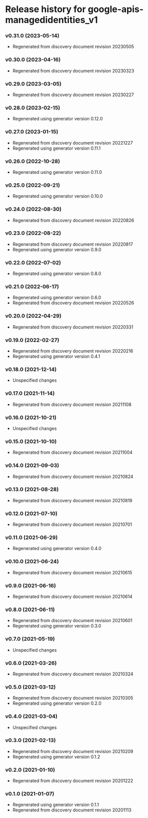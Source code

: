 # Release history for google-apis-managedidentities_v1

### v0.31.0 (2023-05-14)

* Regenerated from discovery document revision 20230505

### v0.30.0 (2023-04-16)

* Regenerated from discovery document revision 20230323

### v0.29.0 (2023-03-05)

* Regenerated from discovery document revision 20230227

### v0.28.0 (2023-02-15)

* Regenerated using generator version 0.12.0

### v0.27.0 (2023-01-15)

* Regenerated from discovery document revision 20221227
* Regenerated using generator version 0.11.1

### v0.26.0 (2022-10-28)

* Regenerated using generator version 0.11.0

### v0.25.0 (2022-09-21)

* Regenerated using generator version 0.10.0

### v0.24.0 (2022-08-30)

* Regenerated from discovery document revision 20220826

### v0.23.0 (2022-08-22)

* Regenerated from discovery document revision 20220817
* Regenerated using generator version 0.9.0

### v0.22.0 (2022-07-02)

* Regenerated using generator version 0.8.0

### v0.21.0 (2022-06-17)

* Regenerated using generator version 0.6.0
* Regenerated from discovery document revision 20220526

### v0.20.0 (2022-04-29)

* Regenerated from discovery document revision 20220331

### v0.19.0 (2022-02-27)

* Regenerated from discovery document revision 20220216
* Regenerated using generator version 0.4.1

### v0.18.0 (2021-12-14)

* Unspecified changes

### v0.17.0 (2021-11-14)

* Regenerated from discovery document revision 20211108

### v0.16.0 (2021-10-21)

* Unspecified changes

### v0.15.0 (2021-10-10)

* Regenerated from discovery document revision 20211004

### v0.14.0 (2021-09-03)

* Regenerated from discovery document revision 20210824

### v0.13.0 (2021-08-28)

* Regenerated from discovery document revision 20210819

### v0.12.0 (2021-07-10)

* Regenerated from discovery document revision 20210701

### v0.11.0 (2021-06-29)

* Regenerated using generator version 0.4.0

### v0.10.0 (2021-06-24)

* Regenerated from discovery document revision 20210615

### v0.9.0 (2021-06-16)

* Regenerated from discovery document revision 20210614

### v0.8.0 (2021-06-11)

* Regenerated from discovery document revision 20210601
* Regenerated using generator version 0.3.0

### v0.7.0 (2021-05-19)

* Unspecified changes

### v0.6.0 (2021-03-26)

* Regenerated from discovery document revision 20210324

### v0.5.0 (2021-03-12)

* Regenerated from discovery document revision 20210305
* Regenerated using generator version 0.2.0

### v0.4.0 (2021-03-04)

* Unspecified changes

### v0.3.0 (2021-02-13)

* Regenerated from discovery document revision 20210209
* Regenerated using generator version 0.1.2

### v0.2.0 (2021-01-10)

* Regenerated from discovery document revision 20201222

### v0.1.0 (2021-01-07)

* Regenerated using generator version 0.1.1
* Regenerated from discovery document revision 20201113

